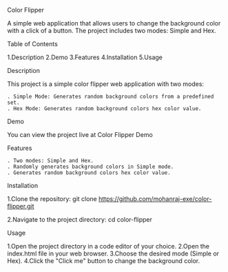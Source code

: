 Color Flipper

A simple web application that allows users to change the background color with a click of a button. The project includes two modes: Simple and Hex.

Table of Contents

1.Description
2.Demo
3.Features
4.Installation
5.Usage

Description

This project is a simple color flipper web application with two modes:

    . Simple Mode: Generates random background colors from a predefined set.
    . Hex Mode: Generates random background colors hex color value.

Demo

You can view the project live at Color Flipper Demo

Features

    . Two modes: Simple and Hex.
    . Randomly generates background colors in Simple mode.
    . Generates random background colors hex color value.

Installation

1.Clone the repository:
git clone https://github.com/mohanraj-exe/color-flipper.git

2.Navigate to the project directory:
cd color-flipper

Usage

1.Open the project directory in a code editor of your choice.
2.Open the index.html file in your web browser.
3.Choose the desired mode (Simple or Hex).
4.Click the "Click me" button to change the background color.




